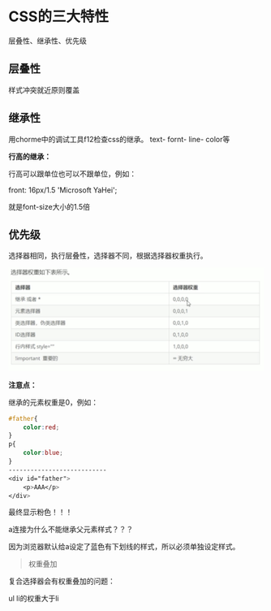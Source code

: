# CSS的三大特性

层叠性、继承性、优先级

## 层叠性

样式冲突就近原则覆盖

## 继承性

用chorme中的调试工具f12检查css的继承。
text- fornt- line- color等

**行高的继承：**

行高可以跟单位也可以不跟单位，例如：

front: 16px/1.5 'Microsoft YaHei';

就是font-size大小的1.5倍

## 优先级

选择器相同，执行层叠性，选择器不同，根据选择器权重执行。

![avatar](14.png)

**注意点：**

继承的元素权重是0，例如：
```css
#father{
    color:red;
}
p{
    color:blue;
}
---------------------------
<div id="father">
    <p>AAA</p>
</div>
```
最终显示粉色！！！

a连接为什么不能继承父元素样式？？？

因为浏览器默认给a设定了蓝色有下划线的样式，所以必须单独设定样式。

>权重叠加

复合选择器会有权重叠加的问题：

ul li的权重大于li
